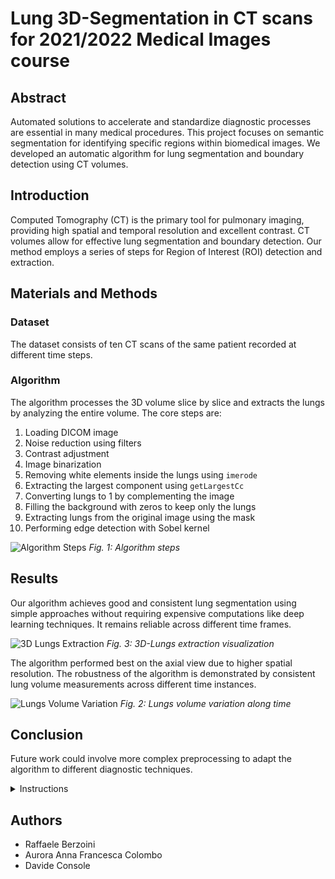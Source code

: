 # Lung 3D-Segmentation in CT scans for 2021/2022 Medical Images course

## Abstract
Automated solutions to accelerate and standardize diagnostic processes are essential in many medical procedures. This project focuses on semantic segmentation for identifying specific regions within biomedical images. We developed an automatic algorithm for lung segmentation and boundary detection using CT volumes.

## Introduction
Computed Tomography (CT) is the primary tool for pulmonary imaging, providing high spatial and temporal resolution and excellent contrast. CT volumes allow for effective lung segmentation and boundary detection. Our method employs a series of steps for Region of Interest (ROI) detection and extraction.

## Materials and Methods

### Dataset
The dataset consists of ten CT scans of the same patient recorded at different time steps.

### Algorithm
The algorithm processes the 3D volume slice by slice and extracts the lungs by analyzing the entire volume. The core steps are:

1. Loading DICOM image
2. Noise reduction using filters
3. Contrast adjustment
4. Image binarization
5. Removing white elements inside the lungs using `imerode`
6. Extracting the largest component using `getLargestCc`
7. Converting lungs to 1 by complementing the image
8. Filling the background with zeros to keep only the lungs
9. Extracting lungs from the original image using the mask
10. Performing edge detection with Sobel kernel

![Algorithm Steps](path/to/algorithm_steps_image.png)
*Fig. 1: Algorithm steps*

## Results

Our algorithm achieves good and consistent lung segmentation using simple approaches without requiring expensive computations like deep learning techniques. It remains reliable across different time frames.

![3D Lungs Extraction](path/to/3d_lungs_extraction_image.png)
*Fig. 3: 3D-Lungs extraction visualization*

The algorithm performed best on the axial view due to higher spatial resolution. The robustness of the algorithm is demonstrated by consistent lung volume measurements across different time instances.

![Lungs Volume Variation](path/to/lungs_volume_variation_image.png)
*Fig. 2: Lungs volume variation along time*

## Conclusion

Future work could involve more complex preprocessing to adapt the algorithm to different diagnostic techniques.





<details>
    <summary>Instructions</summary>

## Setup 

- Open a command prompt and execute:
    ```console
    git clone https://github.com/RaffaeleBerzoini/lung-segmentation-3D.git
    cd lung-segmentation-3D/
    ```
- Go to the [dataset](https://data.kitware.com/#collection/579787098d777f1268277a27/folder/5aa313db8d777f0685786472
) page, select all the folder from _T_0_ to _T_90_ and download them
- The download should be named _Resources.zip_
- Move the zip file in the the `lung-segmentation-3D` folder that contains all the `.m` files.

The working directory should look similar to:

```text
lung-segmentation-3D   # your WRK_DIR
.
├── prepare_dataset.py
├── Resources.zip
└── .m files
```

- Open a command prompt and execute:
  ```console
    python prepare_dataset.py
  ```

Now your working directory should be:

```text
lung-segmentation-3D   # your WRK_DIR
.
├── prepare_dataset.py
├── Resources.zip
└── .m files
└── dataset
        ├── T_0
        ├── ...
        └── T_90
              ├── CT
              |    └── .dcm files
              └── liver segmentation
```  

## Execution

- Once the project has been downloaded and the dataset prepared, head into the project working directory and execute on the MATLAB command prompt: 
    ```shell
    >> main
    ```
    
The script will open and process all the CT scans and a plot of the lungs' volume will be shown at the end of the execution.

Once the script has been executed you will find on the MATLAB command prompt a short guide on how to access all the processed data with some examples for 3D visualization. 

</details>


## Authors
- Raffaele Berzoini  
- Aurora Anna Francesca Colombo  
- Davide Console  
